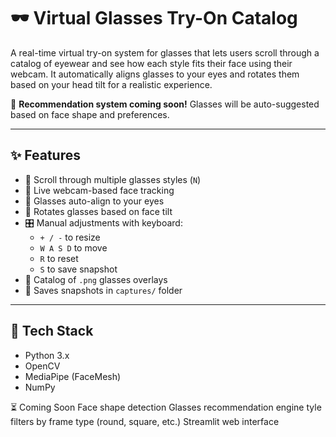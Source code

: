 # 🕶️ Virtual Glasses Try-On Catalog

A real-time virtual try-on system for glasses that lets users scroll through a catalog of eyewear and see how each style fits their face using their webcam. It automatically aligns glasses to your eyes and rotates them based on your head tilt for a realistic experience.

🚧 **Recommendation system coming soon!** Glasses will be auto-suggested based on face shape and preferences.

---

## ✨ Features

- 🔁 Scroll through multiple glasses styles (`N`)
- 🎥 Live webcam-based face tracking
- 🎯 Glasses auto-align to your eyes
- 🔄 Rotates glasses based on face tilt
- 🎛 Manual adjustments with keyboard:
  - `+ / -` to resize
  - `W A S D` to move
  - `R` to reset
  - `S` to save snapshot
- 📂 Catalog of `.png` glasses overlays
- 💾 Saves snapshots in `captures/` folder

---

## 🔧 Tech Stack

- Python 3.x
- OpenCV
- MediaPipe (FaceMesh)
- NumPy



⏳ Coming Soon
  Face shape detection
  Glasses recommendation engine
  tyle filters by frame type (round, square, etc.)
  Streamlit web interface

